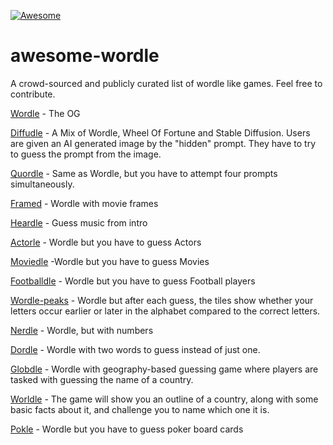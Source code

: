 [![Awesome](https://awesome.re/badge.svg)](https://awesome.re)

# awesome-wordle
A crowd-sourced and publicly curated list of wordle like games. Feel free to contribute.

[Wordle](https://www.nytimes.com/games/wordle/index.html) - The OG

[Diffudle](http://diffudle.com/) - A Mix of Wordle, Wheel Of Fortune and Stable Diffusion. Users are given an AI generated image by the "hidden" prompt. They have to try to guess the prompt from the image.

[Quordle](https://www.quordle.com/#/) - Same as Wordle, but you have to attempt four prompts simultaneously.

[Framed](https://framed.wtf/) - Wordle with movie frames

[Heardle](https://www.spotify.com/heardle/?type=auto&message=no-local-storage) - Guess music from intro

[Actorle](https://actorle.com/) - Wordle but you have to guess Actors

[Moviedle](https://moviedle.xyz/) -Wordle but you have to guess Movies

[Footballdle](https://footballdle.com/) - Wordle but you have to guess Football players

[Wordle-peaks](https://vegeta897.github.io/wordle-peaks/) - Wordle but after each guess, the tiles show whether your letters occur earlier or later in the alphabet compared to the correct letters. 

[Nerdle](https://nerdlegame.com/) - Wordle, but with numbers

[Dordle](https://dordlegame.io/) -  Wordle with two words to guess instead of just one.

[Globdle](https://globle-game.com/game) - Wordle with geography-based guessing game where players are tasked with guessing the name of a country.

[Worldle](https://worldle.teuteuf.fr/) - The game will show you an outline of a country, along with some basic facts about it, and challenge you to name which one it is.

[Pokle](https://poklegame.com/) - Wordle but you have to guess poker board cards
